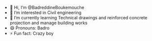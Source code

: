 - 👋 Hi, I’m @BadreddineBoukemouche
- 👀 I’m interested in Civil engineering
- 🌱 I’m currently learning Technical drawings and reinforced concrete projection and manage building works
- 😄 Pronouns: Badro
- ⚡ Fun fact: Crazy boy 

<!---
BadreddineBoukemouche/BadreddineBoukemouche is a ✨ special ✨ repository because its `README.md` (this file) appears on your GitHub profile.
You can click the Preview link to take a look at your changes.
--->
